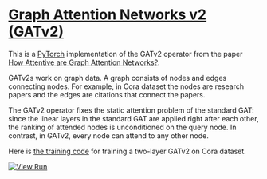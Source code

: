 # [Graph Attention Networks v2 (GATv2)](https://nn.labml.ai/graphs/gatv2/index.html)

This is a [PyTorch](https://pytorch.org) implementation of the GATv2 operator from the paper
[How Attentive are Graph Attention Networks?](https://papers.labml.ai/paper/2105.14491).

GATv2s work on graph data.
A graph consists of nodes and edges connecting nodes.
For example, in Cora dataset the nodes are research papers and the edges are citations that
connect the papers.

The GATv2 operator fixes the static attention problem of the standard GAT: 
since the linear layers in the standard GAT are applied right after each other, the ranking 
of attended nodes is unconditioned on the query node. 
In contrast, in GATv2, every node can attend to any other node.

Here is [the training code](https://nn.labml.ai/graphs/gatv2/experiment.html) for training
a two-layer GATv2 on Cora dataset.

[![View Run](https://img.shields.io/badge/labml-experiment-brightgreen)](https://app.labml.ai/run/34b1e2f6ed6f11ebb860997901a2d1e3)
